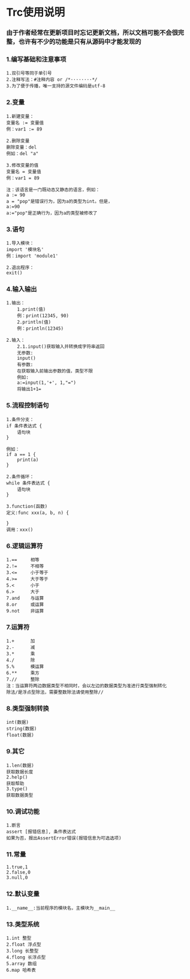 # Trc使用说明

### 由于作者经常在更新项目时忘记更新文档，所以文档可能不会很完整，也许有不少的功能是只有从源码中才能发现的

### 1.编写基础和注意事项

    1.双引号等同于单引号
    2.注释写法：#注释内容 or /*········*/
    3.为了便于传播，唯一支持的源文件编码是utf-8

### 2.变量

    1.新建变量：
    变量名 := 变量值
    例：var1 := 89

    2.删除变量
    删除变量：del
    例如：del "a"

    3.修改变量的值
    变量名 = 变量值
    例：var1 = 89
    
    注：该语言是一门既动态又静态的语言，例如：
    a := 90
    a = "pop"是错误行为，因为a的类型为int。但是，
    a:=90
    a:="pop"是正确行为，因为a的类型被修改了

### 3.语句

    1.导入模块：
    import '模块名'
    例：import 'module1'

    2.退出程序：
    exit()

### 4.输入输出

    1.输出：
        1.print(值)
        例：print(12345, 90)
        2.println(值)
        例：println(12345)

    2.输入：
        2.1.input()获取输入并转换成字符串返回
        无参数:
        input()
        有参数:
        在获取输入前输出参数的值，类型不限
        例如:
        a:=input(1,'+', 1,"=")
        将输出1+1=

### 5.流程控制语句

    1.条件分支：
    if 条件表达式 {
        语句块
    }

    例如：
    if a == 1 {
        print(a)
    }

    2.条件循环：
    while 条件表达式 {
        语句块
    }

    3.function(函数)
    定义:func xxx(a, b, n) {

    }
    调用：xxx()

### 6.逻辑运算符

    1.==     相等
    2.!=     不相等
    3.<=     小于等于
    4.>=     大于等于
    5.<      小于
    6.>      大于
    7.and    与运算
    8.or     或运算
    9.not    非运算

### 7.运算符

    1.+      加
    2.-      减
    3.*      乘
    4./      除
    5.%      模运算
    6.**     乘方
    7.//     整除
    注：当运算符两边数据类型不相同时，会以左边的数据类型为准进行类型强制转化
    除法/是浮点型除法，需要整数除法请使用整除//

### 8.类型强制转换

    int(数据)
    string(数据)
    float(数据)

### 9.其它

    1.len(数据)
    获取数据长度
    2.help()
    获取帮助
    3.type()
    获取数据类型

### 10.调试功能

    1.断言
    assert [报错信息], 条件表达式
    如果为否，报出AssertError错误(报错信息为可选选项)

### 11.常量

    1.true,1
    2.false,0
    3.null,0

### 12.默认变量

    1.__name__:当前程序的模块名，主模块为__main__

### 13.类型系统

    1.int 整型
    2.float 浮点型
    3.long 长整型
    4.flong 长浮点型
    5.array 数组
    6.map 哈希表

